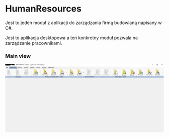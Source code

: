 # HumanResources
Jest to jeden moduł z aplikacji do zarządzania firmą budowlaną napisany w C#.

Jest to aplikacja desktopowa a ten konkretny moduł pozwala na zarządzanie pracownikami.

### Main view
![Main page](https://github.com/tkrutowski/HumanResources/blob/edf986fcd3196886979f80370b05c677902710f0/hr-main.png?raw=true)
